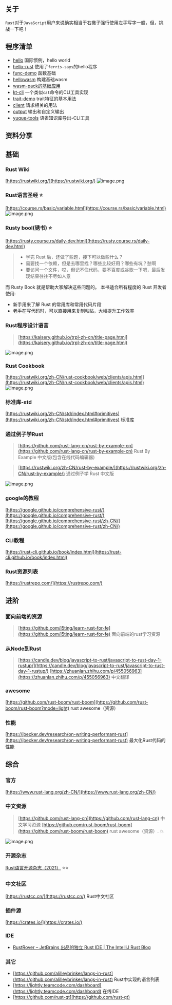## 关于

`Rust`对于`JavaScript`用户来说确实相当于右撇子强行使用左手写字一般，但，挑战一下吧！

## 程序清单

- [hello](hello) 国际惯例，hello world
- [hello-rust](hello-rust) 使用了`ferris-says`的hello程序
- [func-demo](func-demo) 函数基础
- [hellowasm](hellowasm) 构建基础wasm
- [wasm-pack的基础应用](hello-webassembly)
- [kt-cli](kt-cli) 一个类似`cat`命令的CLI工具实现
- [trait-demo](trait-demo) trait特征的基本用法
- [client](client) 请求相关的用法
- [output](output) 输出和自定义输出
- [yuque-tools](yuque-tools) 语雀知识库导出-CLI工具

## 资料分享

## 基础

### Rust Wiki

[https://rustwiki.org/](https://rustwiki.org/)
![image.png](https://cdn.nlark.com/yuque/0/2023/png/1553840/1691820126088-2ce665a8-f347-4316-a39d-01836a6d8567.png#averageHue=%23f9f9f8&clientId=uc2ff3882-4e86-4&from=paste&height=485&id=ud672d720&originHeight=969&originWidth=1906&originalType=binary&ratio=2&rotation=0&showTitle=false&size=180157&status=done&style=none&taskId=u30434ce8-1d06-4157-8ae5-ca40346207a&title=&width=953)

### Rust语言圣经 ⭐️

[https://course.rs/basic/variable.html](https://course.rs/basic/variable.html)
![image.png](https://cdn.nlark.com/yuque/0/2023/png/1553840/1692515330180-0497b014-e66e-43cd-9772-ba20d0bcf79d.png#averageHue=%23f4f3f1&clientId=u6763b09c-8cbe-4&from=paste&height=484&id=u5c803b2a&originHeight=967&originWidth=1914&originalType=binary&ratio=2&rotation=0&showTitle=false&size=619627&status=done&style=none&taskId=u601f963e-b52c-4151-a75b-ee396486cb6&title=&width=957)

### Rusty bool(锈书) ⭐️

[https://rusty.course.rs/daily-dev.html](https://rusty.course.rs/daily-dev.html)
>
> - 学完 Rust 后，还做了些题，接下可以做些什么？
> - 需要找一个依赖，但是去哪里找？哪些比较好用？哪些有坑？愁啊
> - 要访问一个文件，哎，但记不住代码，要不百度或谷歌一下吧，最后发现结果往往不尽如人意

而 Rusty Book 就是帮助大家解决这些问题的。
本书适合所有程度的 Rust 开发者使用:

- 新手用来了解 Rust 的常用库和常用代码片段
- 老手在写代码时，可以直接用来复制粘贴，大幅提升工作效率

### Rust程序设计语言
>
> [https://kaisery.github.io/trpl-zh-cn/title-page.html](https://kaisery.github.io/trpl-zh-cn/title-page.html)

![image.png](https://cdn.nlark.com/yuque/0/2023/png/1553840/1691660115572-77aac3db-0f1d-49ae-9bb4-b9e8ac396175.png#averageHue=%23c6c4be&clientId=uc3566c60-925a-4&from=paste&height=483&id=uce8d9003&originHeight=966&originWidth=1920&originalType=binary&ratio=2&rotation=0&showTitle=false&size=254778&status=done&style=none&taskId=ua6afa035-ff9e-4551-8372-4545b5d623f&title=&width=960)

### Rust Cookbook

[https://rustwiki.org/zh-CN/rust-cookbook/web/clients/apis.html](https://rustwiki.org/zh-CN/rust-cookbook/web/clients/apis.html)
![image.png](https://cdn.nlark.com/yuque/0/2023/png/1553840/1692668860930-716c4c9b-06a9-4e09-aa50-65b658836e58.png#averageHue=%23f7f6f6&clientId=u143c8828-f05f-4&from=paste&height=880&id=u403d6a02&originHeight=1760&originWidth=3360&originalType=binary&ratio=2&rotation=0&showTitle=false&size=451557&status=done&style=none&taskId=u5fb06365-03b6-4fd6-98d0-c04f5c50f07&title=&width=1680)

### 标准库-std

[https://rustwiki.org/zh-CN/std/index.html#primitives](https://rustwiki.org/zh-CN/std/index.html#primitives)  标准库

### 通过例子学Rust
>
> [https://github.com/rust-lang-cn/rust-by-example-cn](https://github.com/rust-lang-cn/rust-by-example-cn) Rust By Example 中文版(包含在线代码编辑器)

> [https://rustwiki.org/zh-CN/rust-by-example/](https://rustwiki.org/zh-CN/rust-by-example/) 通过例子学 Rust 中文版

![image.png](https://cdn.nlark.com/yuque/0/2023/png/1553840/1691660196000-01e8bf3e-4ce6-4493-bd82-f092dbd733f0.png#averageHue=%23f4f4f4&clientId=uc3566c60-925a-4&from=paste&height=876&id=u28f29bc5&originHeight=1752&originWidth=3360&originalType=binary&ratio=2&rotation=0&showTitle=false&size=692481&status=done&style=none&taskId=ua1a5be69-5f88-4c09-9328-ae832aec3da&title=&width=1680)

### google的教程

[https://google.github.io/comprehensive-rust/](https://google.github.io/comprehensive-rust/)
[https://google.github.io/comprehensive-rust/zh-CN/](https://google.github.io/comprehensive-rust/zh-CN/)

### CLI教程

[https://rust-cli.github.io/book/index.html](https://rust-cli.github.io/book/index.html)

### Rust资源列表

[https://rustrepo.com/](https://rustrepo.com/)

## 进阶

### 面向前端的资源
>
> [https://github.com/i5ting/learn-rust-for-fe](https://github.com/i5ting/learn-rust-for-fe) 面向前端的rust学习资源

### 从Node到Rust
>
> [https://candle.dev/blog/javascript-to-rust/javascript-to-rust-day-1-rustup/](https://candle.dev/blog/javascript-to-rust/javascript-to-rust-day-1-rustup/)
> [https://zhuanlan.zhihu.com/p/455056963](https://zhuanlan.zhihu.com/p/455056963) 中文翻译

### awesome

[https://github.com/rust-boom/rust-boom](https://github.com/rust-boom/rust-boom?mode=light) rust awesome（资源）

### 性能

[https://jbecker.dev/research/on-writing-performant-rust](https://jbecker.dev/research/on-writing-performant-rust)   最大化Rust代码的性能

## 综合

### 官方

[https://www.rust-lang.org/zh-CN/](https://www.rust-lang.org/zh-CN/)

### 中文资源
>
> [https://github.com/rust-lang-cn](https://github.com/rust-lang-cn) 中文学习资源
> [https://github.com/rust-boom/rust-boom](https://github.com/rust-boom/rust-boom)  rust awesome（资源）. 💥

![image.png](https://cdn.nlark.com/yuque/0/2023/png/1553840/1691660122983-fcdb6148-c808-4825-afdd-7d5545a0b516.png#averageHue=%23fefefe&clientId=uc3566c60-925a-4&from=paste&height=876&id=YXK71&originHeight=1752&originWidth=3360&originalType=binary&ratio=2&rotation=0&showTitle=false&size=496217&status=done&style=none&taskId=uf01e2f99-2b74-4017-b318-c40f56c7dd8&title=&width=1680)

### 开源杂志

[Rust语言开源杂志（2021）](https://rustmagazine.github.io/rust_magazine_2021/index.html) ⭐️⭐️

### 中文社区

[https://rustcc.cn/](https://rustcc.cn/) Rust中文社区

### 插件源

[https://crates.io/](https://crates.io/)

### IDE

- [RustRover – JetBrains 出品的独立 Rust IDE | The IntelliJ Rust Blog](https://blog.jetbrains.com/zh-hans/rust/2023/09/13/introducing-rustrover-a-standalone-rust-ide-by-jetbrains/)

### 其它

- [https://github.com/alilleybrinker/langs-in-rust](https://github.com/alilleybrinker/langs-in-rust)   Rust中实现的语言列表
- [https://lightly.teamcode.com/dashboard](https://lightly.teamcode.com/dashboard)  在线IDE
- [https://github.com/rust-qt](https://github.com/rust-qt)
